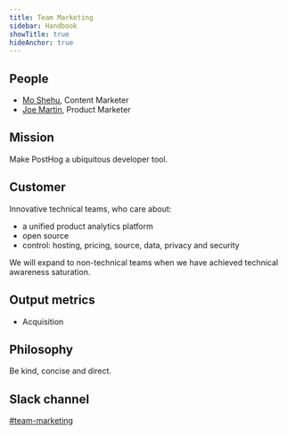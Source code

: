 ```yaml
---
title: Team Marketing
sidebar: Handbook
showTitle: true
hideAnchor: true
---
```


## People

- [Mo Shehu](/handbook/people/team#mo-shehu-content-marketer-), Content Marketer
- [Joe Martin](/handbook/people/team#joe-martin-product-marketer-), Product Marketer

## Mission

Make PostHog a ubiquitous developer tool.

## Customer

Innovative technical teams, who care about:

* a unified product analytics platform
* open source
* control: hosting, pricing, source, data, privacy and security

We will expand to non-technical teams when we have achieved technical awareness saturation.

## Output metrics

* Acquisition

## Philosophy

Be kind, concise and direct.

## Slack channel

[#team-marketing](https://posthog.slack.com/messages/team-marketing)
